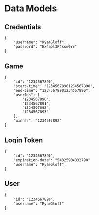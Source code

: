 # Data Models

## Credentials
```
{
    "username": "RyanGloff",
    "password": "Ex4mpl3P4ssw0rd"
}
```

## Game
```
{
    "id": "1234567890",
    "start-time": "12345678901234567890",
    "end-time": "12345678901234567890",
    "userIds": [
        "1234567890",
        "1234567891",
        "1234567892",
        "1234567893"
    ],
    "winner": "1234567892"
}
```

## Login Token
```
{
    "id": "1234567890",
    "expiration-date": "54325984032790"
    "username": "RyanGloff",
}
```

## User
```
{
    "id": "1234567890",
    "username": "RyanGloff"
}
```